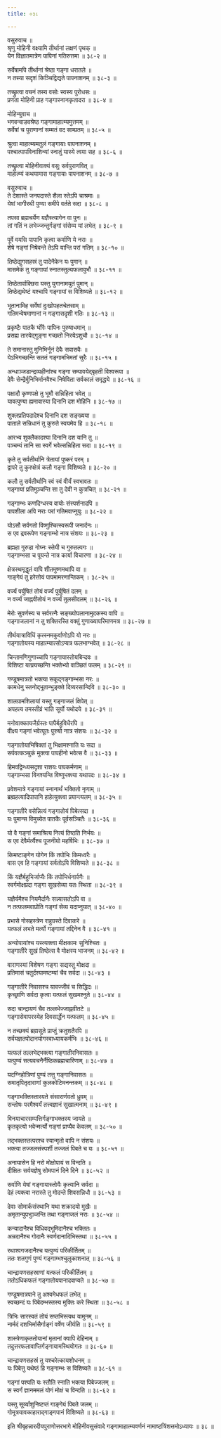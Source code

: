 ```yaml
---
title: ०३८

---
```

वसुरुवाच ॥  
श्रृणु मोहिनी वक्ष्यामि तीर्थानां लक्षणं पृथक् ॥  
येन विज्ञातमात्रेण पापिनां गतिरुत्तमा ॥ ३८-२ ॥  
  
सर्वेषामपि तीर्थानां श्रेष्ठा गङ्गा धरातले ॥  
न तस्या सदृशं किञ्चिद्विद्यते पापनाशनम् ॥ ३८-३ ॥  
  
तच्छ्रुत्वा वचनं तस्य वसोः स्वस्य पुरोधसः ॥  
प्रणता मोहिनी प्राह गङ्गास्नानकृतादरा ॥ ३८-४ ॥  
  
मोहिन्युवाच ॥  
भगवन्वाडवश्रेष्ठ गङ्गामाहात्म्यमुत्तमम् ॥  
सर्वेषां च पुराणानां सम्मतं वद साम्प्रतम् ॥ ३८-५ ॥  
  
श्रुत्वा माहात्म्यमतुलं गङ्गायाः पापनाशनम् ॥  
पश्चात्पापविनाशिन्यां स्नातुं यास्ये त्वया सह ॥ ३८-६ ॥  
  
तच्छ्रुत्वा मोहिनीवाक्यं वसुः सर्वपुराणवित् ॥  
माहात्म्यं कथयामास गङ्गायाः पापनाशनम् ॥ ३८-७ ॥  
  
वसुरुवाच ॥  
ते देशास्ते जनपदास्ते शैला स्तेऽपि चाश्रमाः ॥  
येषां भागीरथी पुण्या समीपे वर्तते सदा ॥ ३८-८ ॥  
  
तपसा ब्रह्मचर्येण यज्ञैस्त्यागेन वा पुनः ॥  
तां गतिं न लभेज्जन्तुर्गङ्गां संसेव्य यां लभेत् ॥ ३८-९ ॥  
  
पूर्वे वयसि पापानि कृत्वा कर्माणि ये नराः ॥  
शेषे गङ्गां निषेवन्ते तेऽपि यान्ति परां गतिम् ॥ ३८-१० ॥  
  
तिष्ठेद्युगसहस्रं तु पादेनैकेन यः पुमान् ॥  
मासमेकं तु गङ्गायां स्नातस्तुल्यफलावुभौ ॥ ३८-११ ॥  
  
तिष्ठेतार्वाक्छिरा यस्तु युगानामयुतं पुमान् ॥  
तिष्ठेद्यथेष्टं यश्चापि गङ्गायां स विशिष्यते ॥ ३८-१२ ॥  
  
भूतानामिह सर्वेषां दुःखोपहतचेतसाम् ॥  
गतिमन्वेषमाणानां न गङ्गासदृशी गतिः ॥ ३८-१३ ॥  
  
प्रकृष्टैः पातकै र्घोरैः पापिनः पुरुषाधमान् ॥  
प्रसह्य तारयेद्गुङ्गा गच्छतो निरयेऽशुचौ ॥ ३८-१४ ॥  
  
ते समानास्तु मुनिभिर्नूनं देवैः सवासवैः ॥  
येऽभिगच्छन्ति सततं गङ्गामभिमतां सुरैः ॥ ३८-१५ ॥  
  
अन्धाञ्जडान्द्रव्यहीनांश्च गङ्गा सम्पावयेद्बृहती विश्वरूपा ॥  
देवैः सेन्द्रैर्मुनिभिर्मानवैश्च निषेविता सर्वकालं समृद्ध्ये ॥ ३८-१६ ॥  
  
पक्षादौ कृष्णपक्षे तु भूमौ सन्निहिता भवेत् ॥  
यावत्पुण्या ह्यमावास्या दिनानि दश मोहिनि ॥ ३८-१७ ॥  
  
शुक्लप्रतिपदादेश्च दिनानि दश सङ्ख्यया ॥  
पाताले सन्निधानं तु कुरुते स्वयमेव हि ॥ ३८-१८ ॥  
  
आरभ्य शुक्लैकादश्या दिनानि दश यानि तु ॥  
पञ्चम्यं तानि सा स्वर्गे भवेत्सन्निहिता सदा ॥ ३८-१९ ॥  
  
कृते तु सर्वतीर्थानि त्रेतायां पुष्करं परम् ॥  
द्वापरे तु कुरुक्षेत्रं कलौ गङ्गा विशिष्यते ॥ ३८-२० ॥  
  
कलौ तु सर्वतीर्थानि स्वं स्वं वीर्यं स्वभावतः ॥  
गङ्गायां प्रतिमुञ्चन्ति सा तु देवी न कुत्रचित् ॥ ३८-२१ ॥  
  
गङ्गाम्भः कणदिग्धस्य वायोः संस्पर्शनादपि ॥  
पापशीला अपि नराः परां गतिमवाप्नुयुः ॥ ३८-२२ ॥  
  
योऽसौ सर्वगतो विष्णुश्चित्स्वरूपी जनार्दनः ॥  
स एव द्रवरूपेण गङ्गाम्भो नात्र संशयः ॥ ३८-२३ ॥  
  
ब्रह्महा गुरुडा गोघ्नः स्तेयी च गुरुतल्पगः ॥  
गङ्गाम्भसा च पूयन्ते नात्र कार्या विचारणा ॥ ३८-२४ ॥  
  
क्षेत्रस्थमृद्धृतं वापि शीतमुष्णमथापि वा ॥  
गाङ्गेयं तु हरेत्तोयं पापमामरणान्तिकम् । ३८-२५ ॥  
  
वर्ज्यं पर्युषितं तोयं वर्ज्यं पुर्युषितं दलम् ॥  
न वर्ज्यं जाह्नवीतोयं न वर्ज्यं तुलसीदलम् ॥ ३८-२६ ॥  
  
मेरोः सुवर्णस्य च सर्वरत्नैः सङ्ख्योपलानामुदकस्य वापि ॥  
गङ्गाजलानां न तु शक्तिरस्ति वक्तुं गुणाख्यापरिमाणमत्र ॥ ३८-२७ ॥  
  
तीर्थयात्राविधिं कृत्स्नमकुर्वाणोऽपि यो नरः ॥  
गङ्गातोयस्य माहात्म्यात्सोऽप्यत्र फलभाग्भवेत् ॥ ३८-२८ ॥  
  
चिन्तामणिगुणाच्चापि गङ्गायास्तोयबिन्दवः ॥  
विशिष्टा यत्प्रयच्छन्ति भक्तेभ्यो वाञ्छितं फलम् ॥ ३८-२९ ॥  
  
गण्डूषमात्रतो भक्त्या सकूद्गङ्गाम्भसा नरः ॥  
कामधेनु स्तनोद्भूतान्भुङ्क्ते दिव्यरसान्दिवि ॥ ३८-३० ॥  
  
शालग्रामशिलायां यस्तु गङ्गाजलं क्षिपेत् ॥  
अपहत्य तमस्तीव्रं भाति सूर्यो यथोदये ॥ ३८-३१ ॥  
  
मनोवाक्कायजैर्ग्रस्तः पापैर्बहुविधैरपि ॥  
वीक्ष्य गङ्गां भवेत्पूतः पुरुषो नात्र संशयः ॥ ३८-३२ ॥  
  
गङ्गातोयाभिषिक्तां तु भिक्षामश्नाति यः सदा ॥  
सर्पवत्कञ्चुकं मुक्त्वा पापहीनो भवेत्स वै ॥ ३८-३३ ॥  
  
हिमवद्विन्ध्यसदृशा राशयः पापकर्मणाम् ॥  
गङ्गाम्भसा विनश्यन्ति विष्णुभक्त्या यथापदः ॥ ३८-३४ ॥  
  
प्रवेशमात्रे गङ्गायां स्नानार्थं भक्तितो नृणाम् ॥  
ब्रह्महत्यादिपापानि हाहेत्युक्त्वा प्रयान्त्यलम् ॥ ३८-३५ ॥  
  
गङ्गातीरे वसेन्नित्यं गङ्गातोयं पिबेत्सदा ॥  
यः पुमान्स विमुच्येत पातकैः पूर्वसञ्चितैः ॥ ३८-३६ ॥  
  
यो वै गङ्गां समाश्रित्य नित्यं तिष्ठति निर्भयः ॥  
स एव देवैर्मर्त्यैश्च पूजनीयो महर्षिभिः ॥ ३८-३७ ॥  
  
किमष्टाङ्गेन योगेन किं तपोभिः किमध्वरैः ॥  
वास एव हि गङ्गायां सर्वतोऽपि विशिष्यते ॥ ३८-३८ ॥  
  
किं यज्ञैर्बहुभिर्जाप्यैः किं तपोभिर्धनार्पणैः ॥  
स्वर्गमोक्षप्रदा गङ्गा सुखसेव्या यतः स्थिता ॥ ३८-३९ ॥  
  
यज्ञैर्यमैश्च नियमैर्दानैः सन्न्यासतोऽपि वा ॥  
न तत्फलमवाप्रोति गङ्गां सेव्य यदाप्नुयात् ॥ ३८-४० ॥  
  
प्रभासे गोसहस्त्रेण राहुग्रस्ते दिवाकरे ॥  
यत्फलं लभते मर्त्यो गङ्गायां तद्दिनेन वै ॥ ३८-४१ ॥  
  
अन्योपायांश्च यस्त्यक्त्वा मीक्षकामः सुनिश्चितः ॥  
गङ्गातीरे सुखं तिष्ठेत्स वै मोक्षस्य भाजनम् ॥ ३८-४२ ॥  
  
वाराणस्यां विशेषण गङ्गा सद्यस्तु मोक्षदा ॥  
प्रतिमासं चतुर्दश्यामष्टम्यां चैव सर्वदा ॥ ३८-४३ ॥  
  
गङ्गातीरे निवासश्च यावज्जीवं च सिद्धिदः ॥  
कृच्छ्राणि सर्वदा कृत्वा यत्फलं सुखमश्नुते ॥ ३८-४४ ॥  
  
सदा चान्द्रायणं चैव तल्लभेज्जाह्नवीतटे ॥  
गङ्गासेवापरस्येह दिवसार्द्धेन यत्फलम् ॥ ३८-४५ ॥  
  
न तच्छक्यं ब्रह्मसुते प्राप्तुं क्रतुशतैरपि ॥  
सर्वयज्ञतपोदानयोगस्वाध्यायकर्मभिः ॥ ३८-४६ ॥  
  
यत्फलं तल्लभेद्भक्त्या गङ्गातीरनिवासतः ॥  
यत्पुण्यं सत्यवचनैर्नैष्ठिकब्रह्मचारिणाम् ॥ ३८-४७ ॥  
  
यदग्निहोत्रिणां पुण्यं तत्तु गङ्गानिवासतः ॥  
समातृपितृदाराणां कुलकोटिमनन्तकम् ॥ ३८-४८ ॥  
  
गङ्गाभक्तिस्तारयते संसारार्णवतो ध्रुवम् ॥  
सन्तोषः परमैश्वर्यं तत्त्वज्ञानं सुखात्मनाम् ॥ ३८-४९ ॥  
  
विनयाचारसम्पत्तिर्गङ्गाभक्तस्य जायते ॥  
कृतकृत्यो भवेन्मर्त्यो गङ्गां प्राप्यैव केवलम् ॥ ३८-५० ॥  
  
तद्भक्तस्तत्परश्च स्यान्मृतो वापि न संशयः ॥  
भक्त्या तज्जलसंस्पर्शी तज्जलं पिबते च यः ॥ ३८-५१ ॥  
  
अनायासेन हि नरो मोक्षोपायं स विन्दति ॥  
दीक्षितः सर्वयज्ञेषु सोमपानं दिने दिने ॥ ३८-५२ ॥  
  
सर्वाणि येषां गङ्गायास्तोयैः कृत्यानि सर्वदा ॥  
देहं त्यक्त्वा नरास्ते तु मोदन्ते शिवसन्निधौ ॥ ३८-५३ ॥  
  
देवाः सोमार्कसंस्थानि यथा शक्रादयो मुखैः ॥  
अमृतान्युपभुञ्जन्ति तथा गङ्गाजलं नराः ॥ ३८-५४ ॥  
  
कन्यादानैश्च विधिवद्भूमिदानैश्च भक्तितः ॥  
अन्नदानैश्च गोदानैः स्वर्णदानादिभिस्तथा ॥ ३८-५५ ॥  
  
रथाश्वगजदानैश्च यत्पुण्यं परिकीर्तितम् ॥  
ततः शतगुणं पुण्यं गङ्गाम्भश्चुलुकाशनात् ॥ ३८-५६ ॥  
  
चान्द्रायणसहस्राणां यत्फलं परिकीर्तितम् ॥  
ततोऽधिकफलं गङ्गातोयपानादवाप्यते ॥ ३८-५७ ॥  
  
गण्डूषमात्रपाने तु अश्वमेधफलं लभेत् ॥  
स्वच्छन्दं यः पिबेदम्भस्तस्य मुक्तिः करे स्थिता ॥ ३८-५८ ॥  
  
त्रिभिः सारस्वतं तोयं सप्तभिस्त्वथ यामुनम् ॥  
नार्मदं दशभिर्मासैर्गाङ्गं वर्षेण जीर्यति ॥ ३८-५९ ॥  
  
शास्त्रेणाकृततोयानां मृतानां क्वापि देहिनाम् ॥  
तदुत्तरफलावाप्तिर्गङ्गायामस्थियोगतः ॥ ३८-६० ॥  
  
चान्द्रायणसहस्रं तु यश्चरेत्कायशोधनम् ॥  
यः पिबेत्तु यथेष्ठं हि गङ्गाम्भः स विशिष्यते ॥ ३८-६१ ॥  
  
गङ्गां पश्यति यः स्तौति स्नाति भक्त्या पिबेज्जलम् ॥  
स स्वर्गं ज्ञानममलं योगं मोक्षं च विन्दति ॥ ३८-६२ ॥  
  
यस्तु सूर्य्यांशुनिष्टप्तं गाङ्गेयं पिबते जलम् ॥  
गोमूत्रयावकाहाराद्गाङ्गपानं विशिष्यते ॥ ३८-६३ ॥  
  
इति श्रीबृहन्नारदीयपुराणोत्तरभागे मोहिनीवसुसंवादे गङ्गामाहात्म्यवर्णनं नामाष्टत्रिंशत्तमोऽध्यायः ॥ ३८ ॥